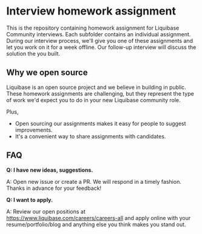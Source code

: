 # Interview homework assignment

This is the repository containing homework assignment for Liquibase Community interviews. Each subfolder contains an individual assignment. During our interview process, we'll give you one of these assignments and let you work on it for a week offline. Our follow-up interview will discuss the solution the you built.

## Why we open source

Liquibase is an open source project and we believe in building in public. These homework assignments are challenging, but they represent the type of work we'd expect you to do in your new Liquibase community role.

Plus,
* Open sourcing our assignments makes it easy for people to suggest improvements.
* It's a convenient way to share assignments with candidates.

## FAQ

**Q: I have new ideas, suggestions.**

A: Open new issue or create a PR. We will respond in a timely fashion. Thanks in advance for your feedback!

**Q: I want to apply.**

A: Review our open positions at https://www.liquibase.com/careers/careers-all and apply online with your resume/portfolio/blog and anything else you think makes you stand out.
